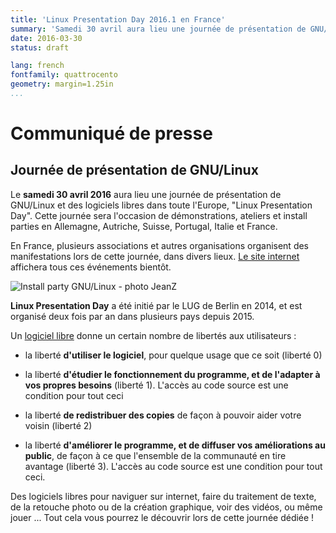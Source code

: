 ```yaml
---
title: 'Linux Presentation Day 2016.1 en France'
summary: 'Samedi 30 avril aura lieu une journée de présentation de GNU/Linux'
date: 2016-03-30
status: draft

lang: french
fontfamily: quattrocento
geometry: margin=1.25in
...
```


# Communiqué de presse

## Journée de présentation de GNU/Linux

Le **samedi 30 avril 2016** aura lieu une journée de présentation de GNU/Linux et des logiciels libres dans toute l'Europe, "Linux Presentation Day". Cette journée sera l'occasion de démonstrations, ateliers et install parties en Allemagne, Autriche, Suisse, Portugal, Italie et France.

En France, plusieurs associations et autres organisations organisent des manifestations lors de cette journée, dans divers lieux. [Le site internet](http://linux-presentation-day.fr/) affichera tous ces événements bientôt.

![Install party GNU/Linux - photo JeanZ](/extra/images/install-party-photo-jeanz.jpg)

**Linux Presentation Day** a été initié par le LUG de Berlin en 2014, et est organisé deux fois par an dans plusieurs pays depuis 2015.

Un [logiciel libre](http://www.april.org/articles/intro/ll.html) donne un certain nombre de libertés aux utilisateurs :

* la liberté **d'utiliser le logiciel**, pour quelque usage que ce soit (liberté 0)

* la liberté **d'étudier le fonctionnement du programme, et de l'adapter à vos propres besoins** (liberté 1). L'accès au code source est une condition pour tout ceci  

* la liberté **de redistribuer des copies** de façon à pouvoir aider votre voisin (liberté 2)  

* la liberté **d'améliorer le programme, et de diffuser vos améliorations au public**, de façon à ce que l'ensemble de la communauté en tire avantage (liberté 3). L'accès au code source est une condition pour tout ceci.

Des logiciels libres pour naviguer sur internet, faire du traitement de texte, de la retouche photo ou de la création graphique, voir des vidéos, ou même jouer ... Tout cela vous pourrez le découvrir lors de cette journée dédiée !
